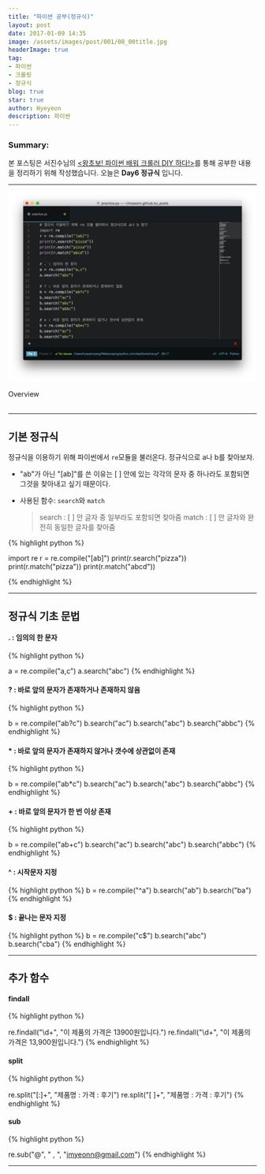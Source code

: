 ```yaml
---
title: "파이썬 공부(정규식)"
layout: post
date: 2017-01-09 14:35
image: /assets/images/post/001/08_00title.jpg
headerImage: true
tag:
- 파이썬
- 크롤링
- 정규식
blog: true
star: true
author: Hyeyeon
description: 파이썬
---
```


### Summary:

본 포스팅은 서진수님의 [<왕초보! 파이썬 배워 크롤러 DIY 하다!>](https://www.kyobobook.co.kr/product/detailViewKor.laf?mallGb=KOR&ejkGb=KOR&barcode=9791195484720&orderClick=JAj)를 통해 공부한 내용을 정리하기 위해 작성했습니다. 오늘은 **Day6 정규식** 입니다.

---

![pic1](/assets/images/post/001/08_01.png)
<figcaption class="caption">Overview</figcaption>

<br>

---

## 기본 정규식

정규식을 이용하기 위해 파이썬에서 `re`모듈을 불러온다. 정규식으로 a나 b를 찾아보자.

* "ab"가 아닌 "[ab]"를 쓴 이유는 [ ] 안에 있는 각각의 문자 중 하나라도 포함되면 그것을 찾아내고 싶기 때문이다.
* 사용된 함수: `search`와 `match`

  > search  : [ ] 안 글자 중 일부라도 포함되면 찾아줌
  > match   : [ ] 안 글자와 완전히 동일한 글자를 찾아줌


{% highlight python %}

import re
r = re.compile("[ab]")
print(r.search("pizza"))
print(r.match("pizza"))
print(r.match("abcd"))

{% endhighlight %}



---

## 정규식 기초 문법

#### . : 임의의 한 문자

{% highlight python %}

a = re.compile("a,c")
a.search("abc")
{% endhighlight %}




#### ? : 바로 앞의 문자가 존재하거나 존재하지 않음

{% highlight python %}

b = re.compile("ab?c")
b.search("ac")
b.search("abc")
b.search("abbc")
{% endhighlight %}




#### * : 바로 앞의 문자가 존재하지 않거나 갯수에 상관없이 존재

{% highlight python %}

b = re.compile("ab*c")
b.search("ac")
b.search("abc")
b.search("abbc")
{% endhighlight %}



#### + : 바로 앞의 문자가 한 번 이상 존재

{% highlight python %}

b = re.compile("ab+c")
b.search("ac")
b.search("abc")
b.search("abbc")
{% endhighlight %}


#### ^ : 시작문자 지정
{% highlight python %}
b = re.compile("^a")
b.search("ab")
b.search("ba")
{% endhighlight %}




#### $ : 끝나는 문자 지정

{% highlight python %}
b = re.compile("c$")
b.search("abc")
b.search("cba")
{% endhighlight %}


---

## 추가 함수

#### findall

{% highlight python %}

re.findall("\d+", "이 제품의 가격은 13900원입니다.")
re.findall("\d+", "이 제품의 가격은 13,900원입니다.")
{% endhighlight %}


#### split

{% highlight python %}

re.split("[:]+", "제품명 : 가격 : 후기")
re.split("[ ]+", "제품명 : 가격 : 후기")
{% endhighlight %}


#### sub

{% highlight python %}

re.sub("@", " , ", "imyeonn@gmail.com")
{% endhighlight %}



---
